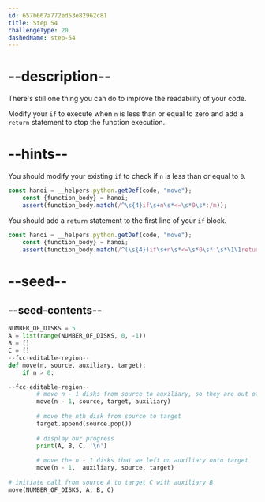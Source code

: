 ```yaml
---
id: 657b667a772ed53e82962c81
title: Step 54
challengeType: 20
dashedName: step-54
---
```


# --description--

There's still one thing you can do to improve the readability of your code.

Modify your `if` to execute when `n` is less than or equal to zero and add a `return` statement to stop the function execution.

# --hints--

You should modify your existing `if` to check if `n` is less than or equal to `0`.

```js
const hanoi = __helpers.python.getDef(code, "move");
    const {function_body} = hanoi;    
    assert(function_body.match(/^\s{4}if\s+n\s*<=\s*0\s*:/m));
```

You should add a `return` statement to the first line of your `if` block.

```js
const hanoi = __helpers.python.getDef(code, "move");
    const {function_body} = hanoi;    
    assert(function_body.match(/^(\s{4})if\s+n\s*<=\s*0\s*:\s*\1\1return/m));
```

# --seed--

## --seed-contents--

```py
NUMBER_OF_DISKS = 5
A = list(range(NUMBER_OF_DISKS, 0, -1))
B = []
C = []
--fcc-editable-region--
def move(n, source, auxiliary, target):
    if n > 0:

--fcc-editable-region--        
        # move n - 1 disks from source to auxiliary, so they are out of the way
        move(n - 1, source, target, auxiliary)
        
        # move the nth disk from source to target
        target.append(source.pop())
        
        # display our progress
        print(A, B, C, '\n')
        
        # move the n - 1 disks that we left on auxiliary onto target
        move(n - 1,  auxiliary, source, target)
              
# initiate call from source A to target C with auxiliary B
move(NUMBER_OF_DISKS, A, B, C)

```
